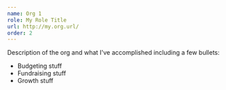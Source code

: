 ```yaml
---
name: Org 1
role: My Role Title
url: http://my.org.url/
order: 2
---
```

Description of the org and what I've accomplished including a few bullets:

* Budgeting stuff
* Fundraising stuff
* Growth stuff